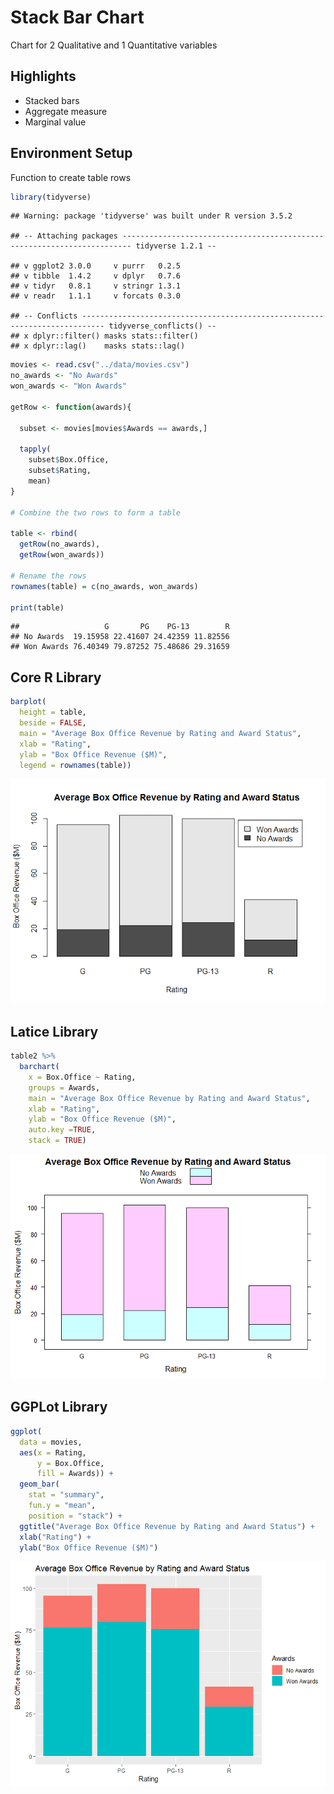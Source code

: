 # Stack Bar Chart

Chart for 2 Qualitative and 1 Quantitative variables

## Highlights

* Stacked bars
* Aggregate measure
* Marginal value

## Environment Setup

Function to create table rows

``` r
library(tidyverse)
```

    ## Warning: package 'tidyverse' was built under R version 3.5.2

    ## -- Attaching packages ------------------------------------------------------------------------ tidyverse 1.2.1 --

    ## v ggplot2 3.0.0     v purrr   0.2.5
    ## v tibble  1.4.2     v dplyr   0.7.6
    ## v tidyr   0.8.1     v stringr 1.3.1
    ## v readr   1.1.1     v forcats 0.3.0

    ## -- Conflicts --------------------------------------------------------------------------- tidyverse_conflicts() --
    ## x dplyr::filter() masks stats::filter()
    ## x dplyr::lag()    masks stats::lag()

``` r
movies <- read.csv("../data/movies.csv")
no_awards <- "No Awards"
won_awards <- "Won Awards"

getRow <- function(awards){
  
  subset <- movies[movies$Awards == awards,]
  
  tapply(
    subset$Box.Office,
    subset$Rating,
    mean)
}

# Combine the two rows to form a table

table <- rbind(
  getRow(no_awards),
  getRow(won_awards))

# Rename the rows
rownames(table) = c(no_awards, won_awards)

print(table)
```

    ##                   G       PG    PG-13        R
    ## No Awards  19.15958 22.41607 24.42359 11.82556
    ## Won Awards 76.40349 79.87252 75.48686 29.31659

## Core R Library

``` r
barplot(
  height = table,
  beside = FALSE,
  main = "Average Box Office Revenue by Rating and Award Status",
  xlab = "Rating",
  ylab = "Box Office Revenue ($M)",
  legend = rownames(table))
```

![](../../images/statistics/stacked_bar_chart_2qual_1quan_1.png)


## Latice Library

``` r
table2 %>%
  barchart(
    x = Box.Office ~ Rating,
    groups = Awards,
    main = "Average Box Office Revenue by Rating and Award Status",
    xlab = "Rating",
    ylab = "Box Office Revenue ($M)",
    auto.key =TRUE,
    stack = TRUE)
```

![](../../images/statistics/stacked_bar_chart_2qual_1quan_2.png)

## GGPLot Library

``` r
ggplot(
  data = movies,
  aes(x = Rating,
      y = Box.Office,
      fill = Awards)) +
  geom_bar(
    stat = "summary",
    fun.y = "mean",
    position = "stack") +
  ggtitle("Average Box Office Revenue by Rating and Award Status") +
  xlab("Rating") +
  ylab("Box Office Revenue ($M)")
```

![](../../images/statistics/stacked_bar_chart_2qual_1quan_3.png)
